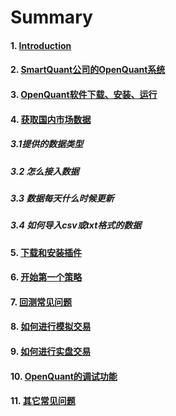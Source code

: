 # Summary

#### 1. [Introduction](README.md)

#### 2. [SmartQuant公司的OpenQuant系统](whats-the-smartquant-or-openquant.md)

#### 3. [OpenQuant软件下载、安装、运行](installing.md)

#### 4. [获取国内市场数据](internal_market_data.md)

#####          3.1提供的数据类型

#####          3.2 怎么接入数据

#####          3.3 数据每天什么时候更新

#####          3.4 如何导入csv或txt格式的数据

#### 5.  [下载和安装插件](install-plugins.md)

#### 6. [开始第一个策略](first-strategy.md)

#### 7. [回测常见问题](/back-test.md)

#### 8. [如何进行模拟交易](simulated_trading.md)

#### 9. [如何进行实盘交易](realtime_trading.md)

#### 10. [OpenQuant的调试功能](debug_function.md)

#### 11. [其它常见问题](common_question.md)



